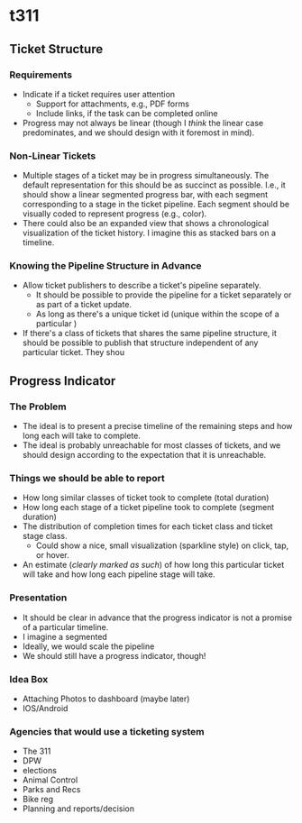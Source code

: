 # t311

## Ticket Structure

### Requirements
- Indicate if a ticket requires user attention
  - Support for attachments, e.g., PDF forms
  - Include links, if the task can be completed online
- Progress may not always be linear (though I *think* the linear case predominates, and we should design with it foremost in mind).

### Non-Linear Tickets
- Multiple stages of a ticket may be in progress simultaneously. The default representation for this should be as succinct as possible. I.e., it should show a linear segmented progress bar, with each segment corresponding to a stage in the ticket pipeline. Each segment should be visually coded to represent progress (e.g., color).
- There could also be an expanded view that shows a chronological visualization of the ticket history. I imagine this as stacked bars on a timeline.

### Knowing the Pipeline Structure in Advance
- Allow ticket publishers to describe a ticket's pipeline separately.
  - It should be possible to provide the pipeline for a ticket separately or as part of a ticket update.
  - As long as there's a unique ticket id (unique within the scope of a particular )
- If there's a class of tickets that shares the same pipeline structure, it should be possible to publish that structure independent of any particular ticket. They shou

## Progress Indicator

### The Problem
- The ideal is to present a precise timeline of the remaining steps and how long each will take to complete.
- The ideal is probably unreachable for most classes of tickets, and we should design according to the expectation that it is unreachable.

### Things we should be able to report
- How long similar classes of ticket took to complete (total duration)
- How long each stage of a ticket pipeline took to complete (segment duration)
- The distribution of completion times for each ticket class and ticket stage class.
  - Could show a nice, small visualization (sparkline style) on click, tap, or hover.
- An estimate (*clearly marked as such*) of how long this particular ticket will take and how long each pipeline stage will take.

### Presentation
- It should be clear in advance that the progress indicator is not a promise of a particular timeline.
- I imagine a segmented
- Ideally, we would scale the pipeline
- We should still have a progress indicator, though!

### Idea Box
- Attaching Photos to dashboard (maybe later)
- IOS/Android
 
### Agencies that would use a ticketing system
- The 311 
- DPW
- elections
- Animal Control 
- Parks and Recs
- Bike reg
- Planning and reports/decision 


